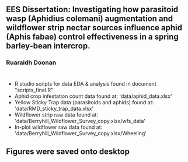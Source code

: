 ## EES Dissertation: Investigating how parasitoid wasp (Aphidius colemani) augmentation and wildflower strip nectar sources influence aphid (Aphis fabae) control effectiveness in a spring barley-bean intercrop.
### Ruaraidh Doonan
#
- R studio scripts for data EDA & analysis found in document "scripts_final.R"
- Aphid crop infestation count data found at: 'data/aphid_data.xlsx' <br>
- Yellow Sticky Trap data (parasitoids and aphids) found at: 'data/RMD_sticky_trap_data.xlsx' <br>
- Wildflower strip raw data found at: 'data/Berryhill_Wildflower_Survey_copy.xlsx/wfs_data' <br>
- In-plot wildflower raw data found at: 'data/Berryhill_Wildflower_Survey_copy.xlsx/Wheeling' <br>

## Figures were saved onto desktop
